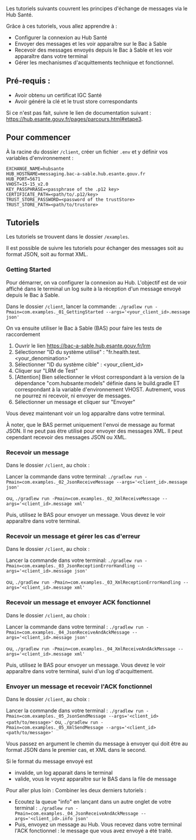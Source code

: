 

Les tutoriels suivants couvrent les principes d'échange de messages via le Hub Santé.

Grâce à ces tutoriels, vous allez apprendre à :
- Configurer la connexion au Hub Santé
- Envoyer des messages et les voir apparaître sur le Bac à Sable
- Recevoir des messages envoyés depuis le Bac à Sable et les voir apparaître dans votre terminal
- Gérer les mechanismes d'acquittements technique et fonctionnel.


## Pré-requis : 
- Avoir obtenu un certificat IGC Santé
- Avoir généré la clé et le trust store correspondants

Si ce n'est pas fait, suivre le lien de documentation suivant : https://hub.esante.gouv.fr/pages/parcours.html#etape3.


## Pour commencer   
À la racine du dossier `/client`, créer un fichier `.env` et y définir vos variables d'environnement :

```
EXCHANGE_NAME=hubsante
HUB_HOSTNAME=messaging.bac-a-sable.hub.esante.gouv.fr
HUB_PORT=5671
VHOST=15-15_v2.0
KEY_PASSPHRASE=<passphrase of the .p12 key>
CERTIFICATE_PATH=<path/to/.p12/key>
TRUST_STORE_PASSWORD=<password of the trustStore>
TRUST_STORE_PATH=<path/to/trustore>
```

## Tutoriels
Les tutoriels se trouvent dans le dossier `/examples`.

Il est possible de suivre les tutoriels pour échanger des messages soit au format JSON, soit au format XML.

### Getting Started 
Pour démarrer, on va configurer la connexion au Hub. L'objectif est de voir affiché dans le terminal un log suite à la réception d'un message envoyé depuis le Bac à Sable.

Dans le dossier `/client`, lancer la commande:
`./gradlew run -Pmain=com.examples._01_GettingStarted --args='<your_client_id>.message json'`

On va ensuite utiliser le Bac à Sable (BAS) pour faire les tests de raccordement
1. Ouvrir le lien https://bac-a-sable.hub.esante.gouv.fr/lrm
2. Sélectionner "ID du système utilisé" : "fr.health.test.<your_denomination>"
3. Sélectionner "ID du système cible" : <your_client_id>
4. Cliquer sur "LRM de Test"
5. [Attention] Bien sélectionner le vHost correspondant à la version de la dépendance "com.hubsante:models" définie dans le build.gradle ET correspondant à la variable d'environnement VHOST. Autrement, vous ne pourrez ni recevoir, ni envoyer de messages.
6. Sélectionner un message et cliquer sur "Envoyer"

Vous devez maintenant voir un log apparaître dans votre terminal.

À noter, que le BAS permet uniquement l'envoi de message au format JSON. Il ne peut pas être utilisé pour envoyer des messages XML.
Il peut cependant recevoir des messages JSON ou XML.

### Recevoir un message 
Dans le dossier `/client`, au choix :

 Lancer la commande dans votre terminal:
`./gradlew run -Pmain=com.examples._02_JsonReceiveMessage --args='<client_id>.message json'`

ou,
`./gradlew run -Pmain=com.examples._02_XmlReceiveMessage --args='<client_id>.message xml'`

Puis, utilisez le BAS pour envoyer un message. Vous devez le voir apparaître dans votre terminal.

### Recevoir un message et gérer les cas d'erreur
Dans le dossier `/client`, au choix :

Lancer la commande dans votre terminal:
`./gradlew run -Pmain=com.examples._03_JsonReceptionErrorHandling --args='<client_id>.message json'`

ou,
`./gradlew run -Pmain=com.examples._03_XmlReceptionErrorHandling --args='<client_id>.message xml'`


### Recevoir un message et envoyer ACK fonctionnel 
Dans le dossier `/client`, au choix :

Lancer la commande dans votre terminal :
`./gradlew run -Pmain=com.examples._04_JsonReceiveAndAckMessage --args='<client_id>.message json'`

ou,
`./gradlew run -Pmain=com.examples._04_XmlReceiveAndAckMessage --args='<client_id>.message xml'`

Puis, utilisez le BAS pour envoyer un message. Vous devez le voir apparaître dans votre terminal, suivi d'un log d'acquittement. 

### Envoyer un message et recevoir l'ACK fonctionnel
Dans le dossier `/client`, au choix :

Lancer la commande dans votre terminal :
`./gradlew run -Pmain=com.examples._05_JsonSendMessage --args='<client_id> <path/to/message>'`
ou,
`./gradlew run -Pmain=com.examples._05_XmlSendMessage --args='<client_id> <path/to/message>'`

Vous passez en argument le chemin du message à envoyer qui doit être au format JSON dans le premier cas, et XML dans le second.

Si le format du message envoyé est 
- invalide, un log apparait dans le terminal
- valide, vous le voyez apparaître sur le BAS dans la file de message 

Pour aller plus loin :
Combiner les deux derniers tutoriels :
- Ecoutez la queue "info" en lançant dans un autre onglet de votre terminal : `./gradlew run -Pmain=com.examples._04_JsonReceiveAndAckMessage --args='<client_id>.info json'`
- Puis, envoyez un message au Hub. 
Vous recevez dans votre terminal l'ACK fonctionnel : le message que vous avez envoyé a été traité.




